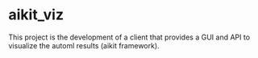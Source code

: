 # aikit_viz
This project is the development of a client that provides a GUI and API to visualize the automl results (aikit framework).
